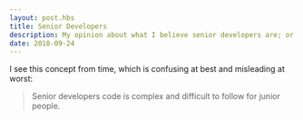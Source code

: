 ```yaml
---
layout: post.hbs
title: Senior Developers
description: My opinion about what I believe senior developers are; or are not
date: 2018-09-24
---
```


I see this concept from time, which is confusing at best and misleading at worst:

> Senior developers code is complex and difficult to follow for junior people.
